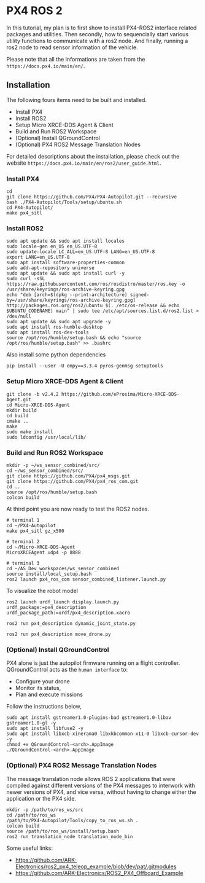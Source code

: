 # PX4 ROS 2

In this tutorial, my plan is to first show to install PX4-ROS2 interface related packages and utilities. Then secondly, how to sequencially start various utility functions to communicate with a ros2 node. And finally, running a ros2 node to read sensor information of the vehicle.

Please note that all the informations are taken from the `https://docs.px4.io/main/en/`.

## Installation
The following fours items need to be built and installed.
- Install PX4
- Install ROS2
- Setup Micro XRCE-DDS Agent & Client
- Build and Run ROS2 Workspace
- (Optional) Install QGroundControl
- (Optional) PX4 ROS2 Message Translation Nodes

For detailed descriptions about the installation, please check out the website `https://docs.px4.io/main/en/ros2/user_guide.html`.

### Install PX4
```
cd
git clone https://github.com/PX4/PX4-Autopilot.git --recursive
bash ./PX4-Autopilot/Tools/setup/ubuntu.sh
cd PX4-Autopilot/
make px4_sitl
```

### Install ROS2
```
sudo apt update && sudo apt install locales
sudo locale-gen en_US en_US.UTF-8
sudo update-locale LC_ALL=en_US.UTF-8 LANG=en_US.UTF-8
export LANG=en_US.UTF-8
sudo apt install software-properties-common
sudo add-apt-repository universe
sudo apt update && sudo apt install curl -y
sudo curl -sSL https://raw.githubusercontent.com/ros/rosdistro/master/ros.key -o /usr/share/keyrings/ros-archive-keyring.gpg
echo "deb [arch=$(dpkg --print-architecture) signed-by=/usr/share/keyrings/ros-archive-keyring.gpg] http://packages.ros.org/ros2/ubuntu $(. /etc/os-release && echo $UBUNTU_CODENAME) main" | sudo tee /etc/apt/sources.list.d/ros2.list > /dev/null
sudo apt update && sudo apt upgrade -y
sudo apt install ros-humble-desktop
sudo apt install ros-dev-tools
source /opt/ros/humble/setup.bash && echo "source /opt/ros/humble/setup.bash" >> .bashrc
```

Also install some python dependencies

```
pip install --user -U empy==3.3.4 pyros-genmsg setuptools
```

### Setup Micro XRCE-DDS Agent & Client
```
git clone -b v2.4.2 https://github.com/eProsima/Micro-XRCE-DDS-Agent.git
cd Micro-XRCE-DDS-Agent
mkdir build
cd build
cmake ..
make
sudo make install
sudo ldconfig /usr/local/lib/
```

### Build and Run ROS2 Workspace
```
mkdir -p ~/ws_sensor_combined/src/
cd ~/ws_sensor_combined/src/
git clone https://github.com/PX4/px4_msgs.git
git clone https://github.com/PX4/px4_ros_com.git
cd ..
source /opt/ros/humble/setup.bash
colcon build
```

At third point you are now ready to test the ROS2 nodes.
```
# terminal 1
cd ~/PX4-Autopilot
make px4_sitl gz_x500

# terminal 2
cd ~/Micro-XRCE-DDS-Agent
MicroXRCEAgent udp4 -p 8888

# terminal 3
cd ~/AS_Dev_workspaces/ws_sensor_combined
source install/local_setup.bash
ros2 launch px4_ros_com sensor_combined_listener.launch.py
```

To visualize the robot model
```
ros2 launch urdf_launch display.launch.py urdf_package:=px4_description urdf_package_path:=urdf/px4_description.xacro

ros2 run px4_description dynamic_joint_state.py

ros2 run px4_description move_drone.py
```

### (Optional) Install QGroundControl
PX4 alone is just the autopilot firmware running on a flight controller.
QGroundControl acts as the `human interface` to:

- Configure your drone
- Monitor its status,
- Plan and execute missions

Follow the instructions below,
```
sudo apt install gstreamer1.0-plugins-bad gstreamer1.0-libav gstreamer1.0-gl -y
sudo apt install libfuse2 -y
sudo apt install libxcb-xinerama0 libxkbcommon-x11-0 libxcb-cursor-dev -y
chmod +x QGroundControl-<arch>.AppImage
./QGroundControl-<arch>.AppImage
```

### (Optional) PX4 ROS2 Message Translation Nodes
The message translation node allows ROS 2 applications that were compiled against different versions of the PX4 messages to interwork with newer versions of PX4, and vice versa, without having to change either the application or the PX4 side.
```
mkdir -p /path/to/ros_ws/src
cd /path/to/ros_ws
/path/to/PX4-Autopilot/Tools/copy_to_ros_ws.sh .
colcon build
source /path/to/ros_ws/install/setup.bash
ros2 run translation_node translation_node_bin
```

Some useful links:
- https://github.com/ARK-Electronics/ros2_px4_teleop_example/blob/dev/pat/.gitmodules
- https://github.com/ARK-Electronics/ROS2_PX4_Offboard_Example
